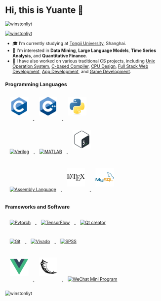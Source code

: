 <h1 align="left">Hi, this is Yuante 👋</h1>

<p align="left">
  <img src="https://komarev.com/ghpvc/?username=winstonliyt&label=Profile%20views&color=0e75b6&style=flat" alt="winstonliyt" />
</p>

<p align="left">
  <a href="https://github.com/ryo-ma/github-profile-trophy">
    <img src="https://github-profile-trophy.vercel.app/?username=winstonliyt&row=2&column=4&margin-w=20&margin-h=15&title=MultiLanguage,Commits,PullRequest,Repositories,Stars,Followers,Experience,Issues" alt="winstonliyt" />
  </a>
</p>

- 🎓 I’m currently studying at [Tongji University](https://www.tongji.edu.cn/), Shanghai.
- 📖 I'm interested in **Data Mining**, **Large Language Models**, **Time Series Analysis**, and **Quantitative Finance**.
- 🧐 I have also worked on various traditional CS projects, including [Unix Operation System](https://github.com/WinstonLiyt/SecFSystem), [C-based Compiler](https://github.com/WinstonLiyt/C-basedCompilerWithQt), [CPU Design](https://github.com/WinstonLiyt/Harvard-Architecture-MIPS-based-CPU-series), [Full Stack Web Development](https://github.com/WinstonLiyt/OceanBioDynamicsHub), [App Development](https://github.com/WinstonLiyt/WhereToEatAtTongji-Frontend), and [Game Development](https://github.com/WinstonLiyt/Brawlstars).

<h3 align="left">Programming Languages</h3>
<p align="left"> 
  <a href="https://www.cprogramming.com/" target="_blank" rel="noreferrer"> 
    <img src="https://raw.githubusercontent.com/devicons/devicon/master/icons/c/c-original.svg" alt="C" width="60" height="60" style="margin: 15px;"/> 
  </a> 
  <a href="https://www.w3schools.com/cpp/" target="_blank" rel="noreferrer"> 
    <img src="https://raw.githubusercontent.com/devicons/devicon/master/icons/cplusplus/cplusplus-original.svg" alt="C++" width="60" height="60" style="margin: 15px;"/> 
  </a> 
  <a href="https://www.python.org" target="_blank" rel="noreferrer"> 
    <img src="https://raw.githubusercontent.com/devicons/devicon/master/icons/python/python-original.svg" alt="Python" width="60" height="60" style="margin: 15px;"/> 
  </a> 
</p>
<p align="left"> 
  <a href="https://www.verilog.com" target="_blank" rel="noreferrer"> 
    <img src="https://github.com/WinstonLiyt/WinstonLiyt/assets/104308117/a8e329e3-933e-45c0-9f5e-285c1506a196" alt="Verilog" width="60" height="60" style="margin: 15px;"/> 
  </a>
  <a href="https://www.mathworks.com/" target="_blank" rel="noreferrer"> 
    <img src="https://upload.wikimedia.org/wikipedia/commons/2/21/Matlab_Logo.png" alt="MATLAB" width="60" height="60" style="margin: 15px;"/> 
  </a> 
  <a href="https://www.gnu.org/software/bash/" target="_blank" rel="noreferrer"> 
    <img src="https://raw.githubusercontent.com/devicons/devicon/master/icons/bash/bash-original.svg" alt="Shell scripting" width="60" height="60" style="margin: 15px;"/> 
  </a>
</p>
<p align="left">
  <a href="https://en.wikipedia.org/wiki/Assembly_language" target="_blank" rel="noreferrer"> 
    <img src="https://github.com/WinstonLiyt/WinstonLiyt/assets/104308117/6e1606d8-2488-49fa-a235-7f04402f8be9" alt="Assembly Language" width="60" height="60" style="margin: 15px;"/> 
  </a>
  <a href="https://www.latex-project.org/" target="_blank" rel="noreferrer"> 
    <img src="https://raw.githubusercontent.com/devicons/devicon/master/icons/latex/latex-original.svg" alt="LaTeX" width="60" height="60" style="margin: 15px;"/> 
  </a>
  <a href="https://www.mysql.com/" target="_blank" rel="noreferrer"> 
    <img src="https://raw.githubusercontent.com/devicons/devicon/master/icons/mysql/mysql-original-wordmark.svg" alt="MySQL" width="60" height="60" style="margin: 15px;"/> 
  </a> 
</p>

<h3 align="left">Frameworks and Software</h3>
<p align="left"> 
  <a href="https://pytorch.org/" target="_blank" rel="noreferrer"> 
    <img src="https://www.vectorlogo.zone/logos/pytorch/pytorch-icon.svg" alt="Pytorch" width="60" height="60" style="margin: 15px;"/> 
  </a> 
  <a href="https://www.tensorflow.org" target="_blank" rel="noreferrer"> 
    <img src="https://www.vectorlogo.zone/logos/tensorflow/tensorflow-icon.svg" alt="TensorFlow" width="60" height="60" style="margin: 15px;"/> 
  </a> 
  <a href="https://www.qt.io/" target="_blank" rel="noreferrer"> 
    <img src="https://upload.wikimedia.org/wikipedia/commons/0/0b/Qt_logo_2016.svg" alt="Qt creator" width="60" height="60" style="margin: 15px;"/> 
  </a> 
</p>
<p align="left">
  <a href="https://git-scm.com/" target="_blank" rel="noreferrer"> 
    <img src="https://www.vectorlogo.zone/logos/git-scm/git-scm-icon.svg" alt="Git" width="60" height="60" style="margin: 15px;"/> 
  </a> 
  <a href="https://www.xilinx.com/products/design-tools/vivado.html" target="_blank" rel="noreferrer"> 
    <img src="https://github.com/WinstonLiyt/WinstonLiyt/assets/104308117/f34aa4dd-46d9-4ac1-b3b9-17038aca9d8f" alt="Vivado" width="60" height="60" style="margin: 15px;"/> 
  </a> 
  <a href="https://www.ibm.com/products/spss-statistics" target="_blank" rel="noreferrer"> 
    <img src="https://github.com/WinstonLiyt/WinstonLiyt/assets/104308117/057ffef3-87a1-4089-acbb-08fdad0aeb18" alt="SPSS" width="60" height="60" style="margin: 15px;"/> 
  </a> 
</p>
<p align="left">  
  <a href="https://vuejs.org/" target="_blank" rel="noreferrer"> 
    <img src="https://raw.githubusercontent.com/devicons/devicon/master/icons/vuejs/vuejs-original.svg" alt="Vue" width="60" height="60" style="margin: 15px;"/> 
  </a> 
  <a href="https://flask.palletsprojects.com/" target="_blank" rel="noreferrer"> 
    <img src="https://raw.githubusercontent.com/devicons/devicon/master/icons/flask/flask-original.svg" alt="Flask" width="60" height="60" style="margin: 15px;"/> 
  </a> 
  <a href="https://developers.weixin.qq.com/miniprogram/en/dev/" target="_blank" rel="noreferrer">
    <img src="https://github.com/WinstonLiyt/WinstonLiyt/assets/104308117/14863d6e-b003-440f-b948-7560cc4e5700" alt="WeChat Mini Program" width="60" height="60" style="margin: 15px;"/>
  </a>
</p>


<p>&nbsp;<img align="left" src="https://github-readme-stats.vercel.app/api?username=winstonliyt&show_icons=true&locale=en" alt="winstonliyt" /></p>
